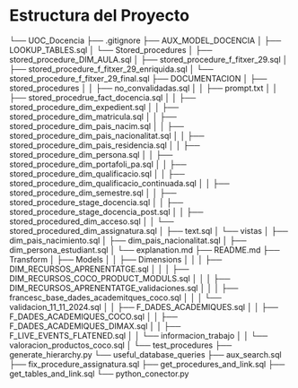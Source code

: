 # Estructura del Proyecto

└── UOC_Docencia
    ├── .gitignore
    ├── AUX_MODEL_DOCENCIA
    │   ├── LOOKUP_TABLES.sql
    │   └── Stored_procedures
    │       ├── stored_procedure_DIM_AULA.sql
    │       ├── stored_procedure_f_fitxer_29.sql
    │       ├── stored_procedure_f_fitxer_29_enriquida.sql
    │       └── stored_procedure_f_fitxer_29_final.sql
    ├── DOCUMENTACION
    │   ├── stored_procedures
    │   │   ├── no_convalidadas.sql
    │   │   ├── prompt.txt
    │   │   ├── stored_procedrue_fact_docencia.sql
    │   │   ├── stored_procedure_dim_expedient.sql
    │   │   ├── stored_procedure_dim_matricula.sql
    │   │   ├── stored_procedure_dim_pais_nacim.sql
    │   │   ├── stored_procedure_dim_pais_nacionalitat.sql
    │   │   ├── stored_procedure_dim_pais_residencia.sql
    │   │   ├── stored_procedure_dim_persona.sql
    │   │   ├── stored_procedure_dim_portafoli_pa.sql
    │   │   ├── stored_procedure_dim_qualificacio.sql
    │   │   ├── stored_procedure_dim_qualificacio_continuada.sql
    │   │   ├── stored_procedure_dim_semestre.sql
    │   │   ├── stored_procedure_stage_docencia.sql
    │   │   ├── stored_procedure_stage_docencia_post.sql
    │   │   ├── stored_procedured_dim_acceso.sql
    │   │   └── stored_procedured_dim_assignatura.sql
    │   ├── text.sql
    │   └── vistas
    │       ├── dim_pais_nacimiento.sql
    │       ├── dim_pais_nacionalitat.sql
    │       ├── dim_persona_estudiant.sql
    │       └── explanation.md
    ├── README.md
    ├── Transform
    │   ├── Models
    │   │   ├── Dimensions
    │   │   │   ├── DIM_RECURSOS_APRENENTATGE.sql
    │   │   │   ├── DIM_RECURSOS_COCO_PRODUCT_MODULS.sql
    │   │   │   ├── DIM_RECURSOS_APRENENTATGE_validaciones.sql
    │   │   │   ├── francesc_base_dades_academitques_coco.sql
    │   │   │   └── validacion_11_11_2024.sql
    │   │   ├── F_DADES_ACADEMIQUES.sql
    │   │   ├── F_DADES_ACADEMIQUES_COCO.sql
    │   │   ├── F_DADES_ACADEMIQUES_DIMAX.sql
    │   │   ├── F_LIVE_EVENTS_FLATENED.sql
    │   │   └── informacion_trabajo
    │   │       └── valoracion_productos_coco.sql
    │   └── test_procedures
    ├── generate_hierarchy.py
    └── useful_database_queries
        ├── aux_search.sql
        ├── fix_procedure_assignatura.sql
        ├── get_procedures_and_link.sql
        ├── get_tables_and_link.sql
        └── python_conector.py
